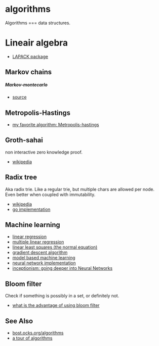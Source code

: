 # algorithms
Algorithms === data structures.

# Lineair algebra
- [LAPACK package](http://en.wikipedia.org/wiki/LAPACK)

## Markov chains

##### Markov-montecarlo
- [source](http://en.wikipedia.org/wiki/Markov_chain_Monte_Carlo)

## Metropolis-Hastings
- [my favorite algorithm: Metropolis-hastings](http://flynnmichael.com/2015/06/01/my-favorite-algorithm-metropolis-hastings/)

## Groth-sahai
non interactive zero knowledge proof.
- [wikipedia](http://en.wikipedia.org/wiki/Non-interactive_zero-knowledge_proof)

## Radix tree
Aka radix trie. Like a regular trie, but multiple chars are allowed per node.
Even better when coupled with immutability.

- [wikipedia](http://en.wikipedia.org/wiki/Radix_tree)
- [go implementation](https://github.com/hashicorp/go-immutable-radix/blob/master/iradix.go)

## Machine learning
- [linear regression](http://en.wikipedia.org/wiki/Linear_regression)
- [multiple linear regression](http://en.wikipedia.org/wiki/Linear_regression#Simple_and_multiple_regression)
- [linear least squares (the normal equation)](http://en.wikipedia.org/wiki/Linear_least_squares_(mathematics))
- [gradient descent algorithm](http://en.wikipedia.org/wiki/Gradient_descent)
- [model based machine learning](http://www.mbmlbook.com/toc.html)
- [neural network implementation](http://peterroelants.github.io/posts/neural_network_implementation_part01/)
- [inceptionism: going deeper into Neural Networks](http://googleresearch.blogspot.nl/2015/06/inceptionism-going-deeper-into-neural.html)

## Bloom filter
Check if something is possibly in a set, or definitely not.
- [what is the advantage of using bloom filter](http://stackoverflow.com/questions/4282375/what-is-the-advantage-to-using-bloom-filters)

## See Also
- [bost.ocks.org/algorithms](http://bost.ocks.org/mike/algorithms/)
- [a tour of algorithms](http://machinelearningmastery.com/a-tour-of-machine-learning-algorithms/)
